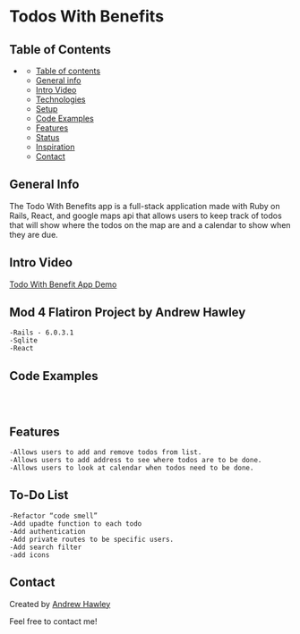 

# Todos With Benefits

## Table of Contents

- [](#)
  - [Table of contents](#table-of-contents)
  - [General info](#general-info)
  - [Intro Video](#intro-video)
  - [Technologies](#technologies)
  - [Setup](#setup)
  - [Code Examples](#code-examples)
  - [Features](#features)
  - [Status](#status)
  - [Inspiration](#inspiration)
  - [Contact](#contact)
  
## General Info

The Todo With Benefits app is a full-stack application made with Ruby on Rails, React, and google maps api that allows users to keep track of todos that will show where the todos on the map are and a calendar to show when they are due.

## Intro Video
 [Todo With Benefit App Demo](https://youtu.be/FPoKkz813wU)

## Mod 4 Flatiron Project by Andrew Hawley

    -Rails - 6.0.3.1
    -Sqlite
    -React

## Code Examples
  ```
       
   

  ```
## Features

    -Allows users to add and remove todos from list.
    -Allows users to add address to see where todos are to be done.
    -Allows users to look at calendar when todos need to be done.

## To-Do List

    -Refactor “code smell”
    -Add upadte function to each todo
    -Add authentication 
    -Add private routes to be specific users.
    -Add search filter
    -add icons


## Contact

Created by [Andrew Hawley](https://www.linkedin.com/in/andrew-hawley-695299182/)

Feel free to contact me!
